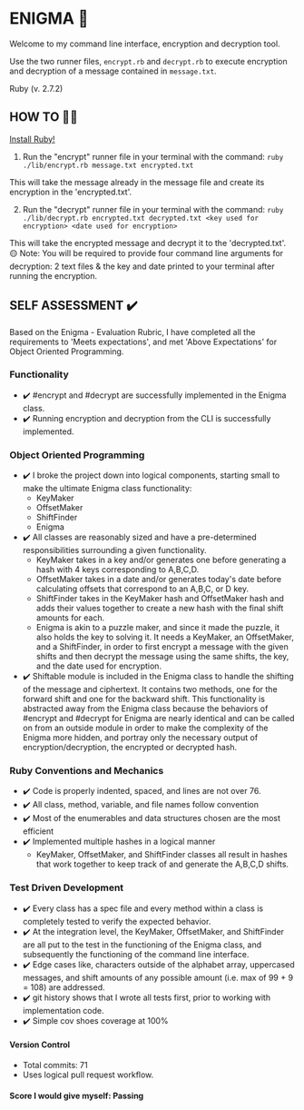 # ENIGMA 🧩

Welcome to my command line interface, encryption and decryption tool.

Use the two runner files, `encrypt.rb` and `decrypt.rb` to execute
encryption and decryption of a message contained in `message.txt`.

Ruby (v. 2.7.2)

## HOW TO ‍👨‍💻

[Install Ruby!](https://www.ruby-lang.org/en/documentation/installation/)

1. Run the "encrypt" runner file in your terminal with the command:
`ruby ./lib/encrypt.rb message.txt encrypted.txt`

  This will take the message already in the message file and create its
  encryption in the 'encrypted.txt'.

2. Run the "decrypt" runner file in your terminal with the command:
`ruby ./lib/decrypt.rb encrypted.txt decrypted.txt <key used for encryption>
<date used for encryption>`

  This will take the encrypted message and decrypt it to the 'decrypted.txt'.
  🟡 Note: You will be required to provide four command line arguments for
  decryption: 2 text files & the key and date printed to your terminal after
  running the encryption.

## SELF ASSESSMENT ✔️
Based on the Enigma - Evaluation Rubric, I have completed all the requirements
to 'Meets expectations', and met 'Above Expectations' for Object Oriented Programming.

  ### Functionality
  + ✔️ #encrypt and #decrypt are successfully implemented in the Enigma class.
  + ✔️ Running encryption and decryption from the CLI is successfully implemented.

  ### Object Oriented Programming
  + ✔️ I broke the project down into logical components, starting small to make the ultimate Enigma class functionality:
    + KeyMaker
    + OffsetMaker
    + ShiftFinder
    + Enigma
  + ✔️ All classes are reasonably sized and have a pre-determined responsibilities surrounding a given functionality.
    + KeyMaker takes in a key and/or generates one before generating a hash with
    4 keys corresponding to A,B,C,D.
    + OffsetMaker takes in a date and/or generates today's date before calculating
    offsets that correspond to an A,B,C, or D key.
    + ShiftFinder takes in the KeyMaker hash and OffsetMaker hash and adds their
    values together to create a new hash with the final shift amounts for each.
    + Enigma is akin to a puzzle maker, and since it made the puzzle, it also holds the key to solving it. It needs a KeyMaker, an OffsetMaker, and a ShiftFinder,
    in order to first encrypt a message with the given shifts and then decrypt the message
    using the same shifts, the key, and the date used for encryption.
  + ✔️ Shiftable module is included in the Enigma class to handle the shifting of the message and ciphertext. It contains two methods, one for the forward shift and one for the backward shift. This functionality is abstracted away from the Enigma class because the behaviors of #encrypt and #decrypt for Enigma are nearly identical and can be called on from an outside module in order to make the complexity of the Enigma more hidden, and portray only the necessary output of encryption/decryption, the encrypted or decrypted hash.

  ### Ruby Conventions and Mechanics
  + ✔️ Code is properly indented, spaced, and lines are not over 76.
  + ✔️ All class, method, variable, and file names follow convention
  + ✔️ Most of the enumerables and data structures chosen are the most efficient
  + ✔️ Implemented multiple hashes in a logical manner
    + KeyMaker, OffsetMaker, and ShiftFinder classes all result in hashes that
    work together to keep track of and generate the A,B,C,D shifts.

  ### Test Driven Development
  + ✔️ Every class has a spec file and every method within a class is completely
  tested to verify the expected behavior.
  + ✔️ At the integration level, the KeyMaker, OffsetMaker, and ShiftFinder are all
  put to the test in the functioning of the Enigma class, and subsequently the
  functioning of the command line interface.
  + ✔️ Edge cases like, characters outside of the alphabet array, uppercased messages,
  and shift amounts of any possible amount (i.e. max of 99 + 9 = 108) are addressed.
  + ✔️ git history shows that I wrote all tests first, prior to working with
  implementation code.
  + ✔️ Simple cov shoes coverage at 100%

  #### Version Control
  + Total commits: 71
  + Uses logical pull request workflow.

  #### Score I would give myself: Passing
